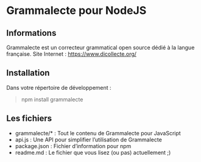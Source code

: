 # Grammalecte pour NodeJS

## Informations

Grammalecte est un correcteur grammatical open source dédié à la langue française.
Site Internet : https://www.dicollecte.org/

## Installation

Dans votre répertoire de développement :

> npm install grammalecte

## Les fichiers

* grammalecte/*       : Tout le contenu de Grammalecte pour JavaScript
* api.js              : Une API pour simplifier l’utilisation de Grammalecte
* package.json        : Fichier d’information pour npm
* readme.md           : Le fichier que vous lisez (ou pas) actuellement ;)
